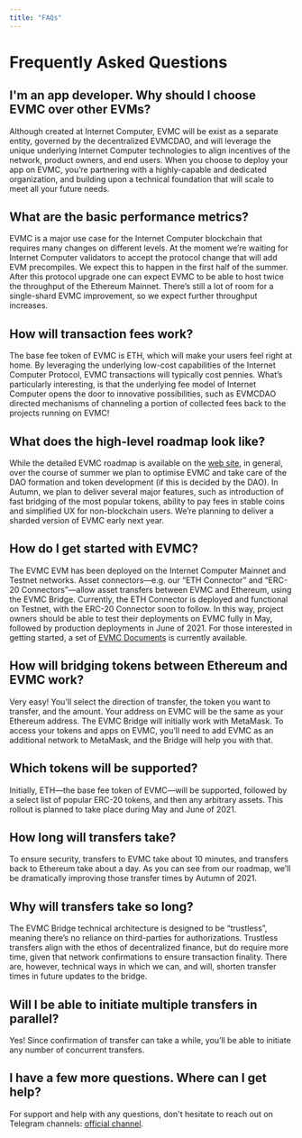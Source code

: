 ```yaml
---
title: "FAQs"
---
```


# Frequently Asked Questions

## I'm an app developer. Why should I choose EVMC over other EVMs?

Although created at Internet Computer, EVMC will be exist as a separate entity, governed by the decentralized EVMCDAO, and will leverage the unique underlying Internet Computer technologies to
align incentives of the network, product owners, and end users.
When you choose to deploy your app on EVMC, you’re partnering with a highly-capable and dedicated organization, and
building upon a technical foundation that will scale to meet all your future needs.

## What are the basic performance metrics?

EVMC is a major use case for the Internet Computer blockchain that requires many changes on different levels.
At the moment we’re waiting for Internet Computer validators to accept the protocol change that will add EVM precompiles.
We expect this to happen in the first half of the summer.
After this protocol upgrade one can expect EVMC to be able to host twice the throughput of the Ethereum Mainnet.
There’s still a lot of room for a single-shard EVMC improvement, so we expect further throughput increases.

## How will transaction fees work?

The base fee token of EVMC is ETH, which will make your users feel right at home.
By leveraging the underlying low-cost capabilities of the Internet Computer Protocol, EVMC transactions will typically cost pennies.
What’s particularly interesting, is that the underlying fee model of Internet Computer opens the door to innovative possibilities, such as
EVMCDAO directed mechanisms of channeling a portion of collected fees back to the projects running on EVMC!

## What does the high-level roadmap look like?

While the detailed EVMC roadmap is available on the [web site], in general,
over the course of summer we plan to optimise EVMC and take care of the DAO formation and token development (if this is decided by the DAO).
In Autumn, we plan to deliver several major features, such as introduction of fast bridging of the most popular tokens,
ability to pay fees in stable coins and simplified UX for non-blockchain users. We’re planning to deliver a sharded version of EVMC early next year.

[web site]:  https://bitfinity.network/about

## How do I get started with EVMC?

The EVMC EVM has been deployed on the Internet Computer Mainnet and Testnet networks.
Asset connectors—e.g. our “ETH Connector” and “ERC-20 Connectors”—allow asset transfers between EVMC and Ethereum, using the EVMC Bridge.
Currently, the ETH Connector is deployed and functional on Testnet, with the ERC-20 Connector soon to follow.
In this way, project owners should be able to test their deployments on EVMC fully in May, followed by production deployments in June of 2021.
For those interested in getting started, a set of [EVMC Documents] is currently available.

[EVMC Documents]: https://doc.bitfinity.network/

## How will bridging tokens between Ethereum and EVMC work?

Very easy! You'll select the direction of transfer, the token you want to transfer, and the amount.
Your address on EVMC will be the same as your Ethereum address. The EVMC Bridge will initially work with MetaMask.
To access your tokens and apps on EVMC, you’ll need to add EVMC as an additional network to MetaMask, and the Bridge will help you with that.

## Which tokens will be supported?

Initially, ETH—the base fee token of EVMC—will be supported, followed by a select list of popular ERC-20 tokens, and then any arbitrary assets.
This rollout is planned to take place during May and June of 2021.

## How long will transfers take?

To ensure security, transfers to EVMC take about 10 minutes, and transfers back to Ethereum take about a day.
As you can see from our roadmap, we’ll be dramatically improving those transfer times by Autumn of 2021.

## Why will transfers take so long?

The EVMC Bridge technical architecture is designed to be “trustless”, meaning there’s no reliance on third-parties for authorizations.
Trustless transfers align with the ethos of decentralized finance, but do require more time, given that network confirmations to ensure transaction finality.
There are, however, technical ways in which we can, and will, shorten transfer times in future updates to the bridge.

## Will I be able to initiate multiple transfers in parallel?

Yes! Since confirmation of transfer can take a while, you’ll be able to initiate any number of concurrent transfers.

## I have a few more questions. Where can I get help?

For support and help with any questions, don't hesitate to reach out on Telegram channels: [official channel].

[official channel]:    https://t.me/infinityswapofficial

